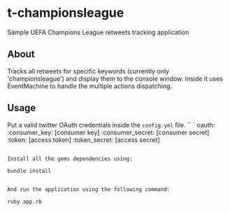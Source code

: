 # t-championsleague
Sample UEFA Champions League retweets tracking application

## About
Tracks all retweets for specific keywords (currently only 'championsleague') and display them to the console window.
Inside it uses EventMachine to handle the multiple actions dispatching.

## Usage
Put a valid twitter OAuth credentials inside the `config.yml` file.
`` `
oauth:
    :consumer_key: [consumer key]
    :consumer_secret: [consumer secret]
    :token: [access token]
    :token_secret: [access secret]
```

Install all the gems dependencies using:
```
    bundle install
```

And run the application using the following command:
```
	ruby app.rb
```
